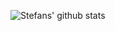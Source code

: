 ![Stefans' github stats](https://github-readme-stats.vercel.app/api?username=sthagen)
<!--![](https://github-readme-stats.vercel.app/api?username=sthagen&show_icons=true&count_private=true&theme=highcontrast&hide_border=true&bg_color=112034)-->
<!--![](https://github-readme-stats.vercel.app/api/top-langs/?username=sthagen&hide=html&langs_count=8&layout=compact&theme=highcontrast&hide_border=true&bg_color=112034)-->
